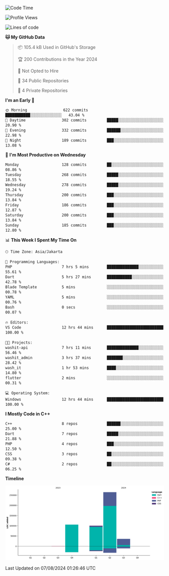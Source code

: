 <!--START_SECTION:waka-->
![Code Time](http://img.shields.io/badge/Code%20Time-154%20hrs%2047%20mins-blue)

![Profile Views](http://img.shields.io/badge/Profile%20Views-11-blue)

![Lines of code](https://img.shields.io/badge/From%20Hello%20World%20I%27ve%20Written-505.8%20thousand%20lines%20of%20code-blue)

**🐱 My GitHub Data** 

> 📦 105.4 kB Used in GitHub's Storage 
 > 
> 🏆 200 Contributions in the Year 2024
 > 
> 🚫 Not Opted to Hire
 > 
> 📜 34 Public Repositories 
 > 
> 🔑 4 Private Repositories 
 > 
**I'm an Early 🐤** 

```text
🌞 Morning                622 commits         ███████████░░░░░░░░░░░░░░   43.04 % 
🌆 Daytime                302 commits         █████░░░░░░░░░░░░░░░░░░░░   20.90 % 
🌃 Evening                332 commits         ██████░░░░░░░░░░░░░░░░░░░   22.98 % 
🌙 Night                  189 commits         ███░░░░░░░░░░░░░░░░░░░░░░   13.08 % 
```
📅 **I'm Most Productive on Wednesday** 

```text
Monday                   128 commits         ██░░░░░░░░░░░░░░░░░░░░░░░   08.86 % 
Tuesday                  268 commits         █████░░░░░░░░░░░░░░░░░░░░   18.55 % 
Wednesday                278 commits         █████░░░░░░░░░░░░░░░░░░░░   19.24 % 
Thursday                 200 commits         ███░░░░░░░░░░░░░░░░░░░░░░   13.84 % 
Friday                   186 commits         ███░░░░░░░░░░░░░░░░░░░░░░   12.87 % 
Saturday                 200 commits         ███░░░░░░░░░░░░░░░░░░░░░░   13.84 % 
Sunday                   185 commits         ███░░░░░░░░░░░░░░░░░░░░░░   12.80 % 
```


📊 **This Week I Spent My Time On** 

```text
🕑︎ Time Zone: Asia/Jakarta

💬 Programming Languages: 
PHP                      7 hrs 5 mins        ██████████████░░░░░░░░░░░   55.61 % 
Dart                     5 hrs 27 mins       ███████████░░░░░░░░░░░░░░   42.78 % 
Blade Template           5 mins              ░░░░░░░░░░░░░░░░░░░░░░░░░   00.78 % 
YAML                     5 mins              ░░░░░░░░░░░░░░░░░░░░░░░░░   00.76 % 
Bash                     0 secs              ░░░░░░░░░░░░░░░░░░░░░░░░░   00.07 % 

🔥 Editors: 
VS Code                  12 hrs 44 mins      █████████████████████████   100.00 % 

🐱‍💻 Projects: 
washit-api               7 hrs 11 mins       ██████████████░░░░░░░░░░░   56.46 % 
washit_admin             3 hrs 37 mins       ███████░░░░░░░░░░░░░░░░░░   28.42 % 
wash_it                  1 hr 53 mins        ████░░░░░░░░░░░░░░░░░░░░░   14.80 % 
flutter                  2 mins              ░░░░░░░░░░░░░░░░░░░░░░░░░   00.31 % 

💻 Operating System: 
Windows                  12 hrs 44 mins      █████████████████████████   100.00 % 
```

**I Mostly Code in C++** 

```text
C++                      8 repos             ██████░░░░░░░░░░░░░░░░░░░   25.00 % 
Dart                     7 repos             █████░░░░░░░░░░░░░░░░░░░░   21.88 % 
PHP                      4 repos             ███░░░░░░░░░░░░░░░░░░░░░░   12.50 % 
CSS                      3 repos             ██░░░░░░░░░░░░░░░░░░░░░░░   09.38 % 
C#                       2 repos             ██░░░░░░░░░░░░░░░░░░░░░░░   06.25 % 
```



**Timeline**

![Lines of Code chart](https://raw.githubusercontent.com/PradiptaAhmad/PradiptaAhmad/main/assets/bar_graph.png)


 Last Updated on 07/08/2024 01:26:46 UTC
<!--END_SECTION:waka-->
